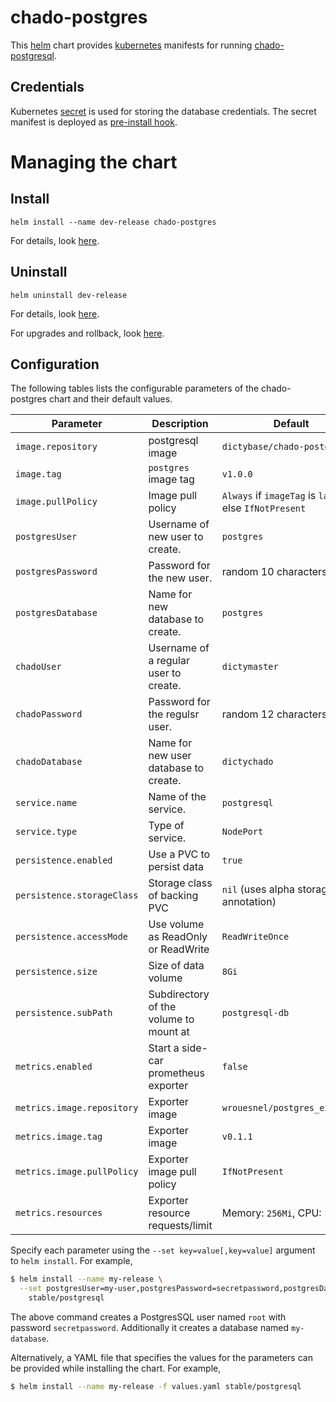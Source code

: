 # chado-postgres
This [helm](https://github.com/kubernetes/helm) chart provides
[kubernetes](http://kubernetes.io) manifests for running
[chado-postgresql](https://hub.docker.com/r/dictybase/chado-postgres/).

## Credentials
Kubernetes [secret](http://kubernetes.io/docs/user-guide/secrets/) is used for
storing the database credentials. The secret manifest is deployed as
[pre-install
hook](https://github.com/kubernetes/helm/blob/master/docs/charts_hooks.md).

# Managing the chart
## Install
```
helm install --name dev-release chado-postgres
```

For details, look [here](https://github.com/kubernetes/helm/blob/master/docs/using_helm.md#helm-install-installing-a-package).

## Uninstall
```
helm uninstall dev-release
```

For details, look [here](https://github.com/kubernetes/helm/blob/master/docs/using_helm.md#helm-delete-deleting-a-release).

For upgrades and rollback, look [here](https://github.com/kubernetes/helm/blob/master/docs/using_helm.md#helm-upgrade-and-helm-rollback-upgrading-a-release-and-recovering-on-failure).


## Configuration

The following tables lists the configurable parameters of the chado-postgres chart and their default values.

| Parameter                  | Description                                | Default                                                    |
| -----------------------    | ----------------------------------         | ---------------------------------------------------------- |
| `image.repository`         | postgresql image                           | `dictybase/chado-postgres`                                 |
| `image.tag`                | `postgres` image tag                       | `v1.0.0`                                                    |
| `image.pullPolicy`         | Image pull policy                          | `Always` if `imageTag` is `latest`, else `IfNotPresent`    |
| `postgresUser`             | Username of new user to create.            | `postgres`                                                 |
| `postgresPassword`         | Password for the new user.                 | random 10 characters                                       |
| `postgresDatabase`         | Name for new database to create.           | `postgres`                                                 |
| `chadoUser`                | Username of a regular user to create.      | `dictymaster`                                              |
| `chadoPassword`            | Password for the regulsr user.             | random 12 characters                                       |
| `chadoDatabase`            | Name for new user database to create.      | `dictychado`                                               |
| `service.name`             | Name of the service.                       | `postgresql`                                               |
| `service.type`             | Type of service.                           | `NodePort`                                                 |
| `persistence.enabled`      | Use a PVC to persist data                  | `true`                                                     |
| `persistence.storageClass` | Storage class of backing PVC               | `nil` (uses alpha storage class annotation)                |
| `persistence.accessMode`   | Use volume as ReadOnly or ReadWrite        | `ReadWriteOnce`                                            |
| `persistence.size`         | Size of data volume                        | `8Gi`                                                      |
| `persistence.subPath`      | Subdirectory of the volume to mount at     | `postgresql-db`                                            |
| `metrics.enabled`          | Start a side-car prometheus exporter       | `false`                                                    |
| `metrics.image.repository` | Exporter image                             | `wrouesnel/postgres_exporter`                              |
| `metrics.image.tag`        | Exporter image                             | `v0.1.1`                                                   |
| `metrics.image.pullPolicy` | Exporter image pull policy                 | `IfNotPresent`                                             |
| `metrics.resources`        | Exporter resource requests/limit           | Memory: `256Mi`, CPU: `100m`                               |

Specify each parameter using the `--set key=value[,key=value]` argument to `helm install`. For example,

```bash
$ helm install --name my-release \
  --set postgresUser=my-user,postgresPassword=secretpassword,postgresDatabase=my-database \
    stable/postgresql
```
The above command creates a PostgresSQL user named `root` with password `secretpassword`. Additionally it creates a database named `my-database`.

Alternatively, a YAML file that specifies the values for the parameters can be provided while installing the chart. For example,

```bash
$ helm install --name my-release -f values.yaml stable/postgresql
```
